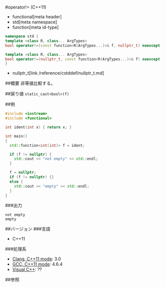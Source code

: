 #operator!= (C++11)
* functional[meta header]
* std[meta namespace]
* function[meta id-type]

```cpp
namespace std {
template <class R, class... ArgTypes>
bool operator!=(const function<R(ArgTypes...)>& f, nullptr_t) noexcept;

template <class R, class... ArgTypes>
bool operator!=(nullptr_t, const function<R(ArgTypes...)>& f) noexcept;
}
```
* nullptr_t[link /reference/cstddef/nullptr_t.md]

##概要
非等値比較する。


##戻り値
`static_cast<bool>(f)`


##例
```cpp
#include <iostream>
#include <functional>

int ident(int x) { return x; }

int main()
{
  std::function<int(int)> f = ident;

  if (f != nullptr) {
	std::cout << "not empty" << std::endl;
  }

  f = nullptr;
  if (f != nullptr) {}
  else {
	std::cout << "empty" << std::endl;
  }
}
```

###出力
```
not empty
empty
```


##バージョン
###言語
- C++11


###処理系
- [Clang, C++11 mode](/implementation.md#clang): 3.0
- [GCC, C++11 mode](/implementation.md#gcc): 4.6.4
- [Visual C++](/implementation.md#visual_cpp): ??


##参照

